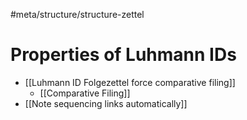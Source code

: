 #meta/structure/structure-zettel 

# Properties of Luhmann IDs
- [[Luhmann ID Folgezettel force comparative filing]]
    - [[Comparative Filing]]
- [[Note sequencing links automatically]]